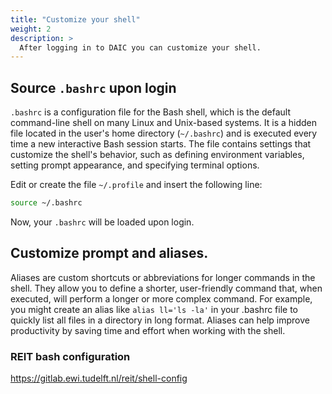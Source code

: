```yaml
---
title: "Customize your shell"
weight: 2
description: >
  After logging in to DAIC you can customize your shell.
---
```


## Source `.bashrc` upon login
`.bashrc` is a configuration file for the Bash shell, which is the default command-line shell on many Linux and Unix-based systems. It is a hidden file located in the user's home directory (`~/.bashrc`) and is executed every time a new interactive Bash session starts. The file contains settings that customize the shell's behavior, such as defining environment variables, setting prompt appearance, and specifying terminal options.

Edit or create the file `~/.profile` and insert the following line:

```bash
source ~/.bashrc
```
Now, your `.bashrc` will be loaded upon login.

## Customize prompt and aliases.

Aliases are custom shortcuts or abbreviations for longer commands in the shell. They allow you to define a shorter, user-friendly command that, when executed, will perform a longer or more complex command. For example, you might create an alias like `alias ll='ls -la'` in your .bashrc file to quickly list all files in a directory in long format. Aliases can help improve productivity by saving time and effort when working with the shell.

### REIT bash configuration
https://gitlab.ewi.tudelft.nl/reit/shell-config